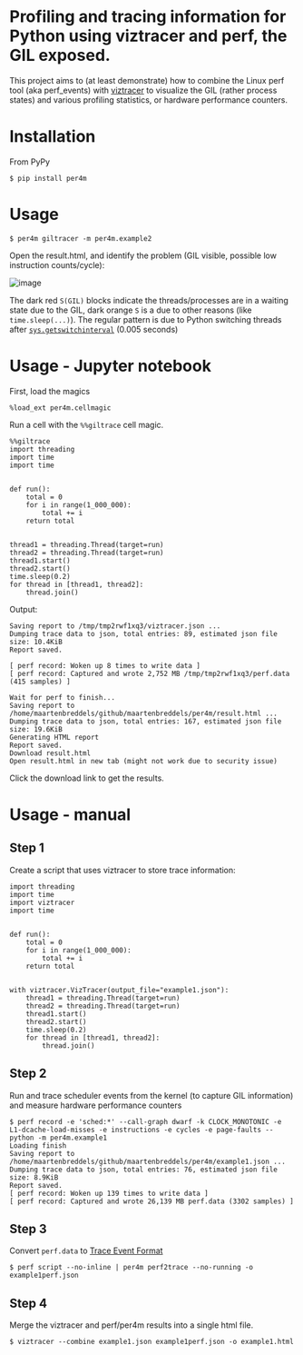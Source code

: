# Profiling and tracing information for Python using viztracer and perf, the GIL exposed.

This project aims to (at least demonstrate) how to combine the Linux perf tool (aka perf_events) with [viztracer](https://github.com/gaogaotiantian/viztracer) to visualize the GIL (rather process states) and various profiling statistics, or hardware performance counters.

# Installation
From PyPy

    $ pip install per4m

# Usage

    $ per4m giltracer -m per4m.example2

Open the result.html, and identify the problem (GIL visible, possible low instruction counts/cycle):


![image](https://user-images.githubusercontent.com/1765949/102187104-db0c0c00-3eb3-11eb-93ef-e6d938d9e349.png)


The dark red `S(GIL)` blocks indicate the threads/processes are in a waiting state due to the GIL, dark orange `S` is a due to other reasons (like `time.sleep(...)`). The regular pattern is due to Python switching threads after [`sys.getswitchinterval`](https://docs.python.org/3/library/sys.html#sys.getswitchinterval) (0.005 seconds)

# Usage - Jupyter notebook

First, load the magics
```
%load_ext per4m.cellmagic
```

Run a cell with the `%%giltrace` cell magic.
```
%%giltrace
import threading
import time
import time


def run():
    total = 0
    for i in range(1_000_000):
        total += i
    return total


thread1 = threading.Thread(target=run)
thread2 = threading.Thread(target=run)
thread1.start()
thread2.start()
time.sleep(0.2)
for thread in [thread1, thread2]:
    thread.join()
```
Output:
```
Saving report to /tmp/tmp2rwf1xq3/viztracer.json ...
Dumping trace data to json, total entries: 89, estimated json file size: 10.4KiB
Report saved.

[ perf record: Woken up 8 times to write data ]
[ perf record: Captured and wrote 2,752 MB /tmp/tmp2rwf1xq3/perf.data (415 samples) ]

Wait for perf to finish...
Saving report to /home/maartenbreddels/github/maartenbreddels/per4m/result.html ...
Dumping trace data to json, total entries: 167, estimated json file size: 19.6KiB
Generating HTML report
Report saved.
Download result.html
Open result.html in new tab (might not work due to security issue)
```

Click the download link to get the results.

# Usage - manual

## Step 1
Create a script that uses viztracer to store trace information:

```python[example1.py]
import threading
import time
import viztracer
import time


def run():
    total = 0
    for i in range(1_000_000):
        total += i
    return total


with viztracer.VizTracer(output_file="example1.json"):
    thread1 = threading.Thread(target=run)
    thread2 = threading.Thread(target=run)
    thread1.start()
    thread2.start()
    time.sleep(0.2)
    for thread in [thread1, thread2]:
        thread.join()

```

## Step 2
Run and trace scheduler events from the kernel (to capture GIL information) and measure hardware performance counters

```
$ perf record -e 'sched:*' --call-graph dwarf -k CLOCK_MONOTONIC -e L1-dcache-load-misses -e instructions -e cycles -e page-faults -- python -m per4m.example1
Loading finish
Saving report to /home/maartenbreddels/github/maartenbreddels/per4m/example1.json ...
Dumping trace data to json, total entries: 76, estimated json file size: 8.9KiB
Report saved.
[ perf record: Woken up 139 times to write data ]
[ perf record: Captured and wrote 26,139 MB perf.data (3302 samples) ]
```

## Step 3
Convert `perf.data` to [Trace Event Format](https://docs.google.com/document/d/1CvAClvFfyA5R-PhYUmn5OOQtYMH4h6I0nSsKchNAySU/)

    $ perf script --no-inline | per4m perf2trace --no-running -o example1perf.json


## Step 4

Merge the viztracer and perf/per4m results into a single html file.

    $ viztracer --combine example1.json example1perf.json -o example1.html



